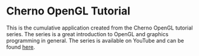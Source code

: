 # Cherno OpenGL Tutorial

This is the cumulative application created from the Cherno OpenGL tutorial series. The series is a great introduction to OpenGL and graphics programming in general. The series is available on YouTube and can be found [here](https://www.youtube.com/playlist?list=PLlrATfBNZ98foTJPJ_Ev03o2oq3-GGOS2).